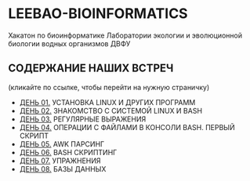 # LEEBAO-BIOINFORMATICS

Хакатон по биоинформатике Лаборатории экологии и эволюционной биологии водных организмов ДВФУ


## СОДЕРЖАНИЕ НАШИХ ВСТРЕЧ
(кликайте по ссылке, чтобы перейти на нужную страничку)

* [ДЕНЬ 01.](https://github.com/vinni-bio/LEEBAO-BIOINFORMATICS/blob/master/INSTRUCTIONS/DAY01_25NOV19_LINUX.md) УСТАНОВКА LINUX И ДРУГИХ ПРОГРАММ
* [ДЕНЬ 02.](https://github.com/vinni-bio/LEEBAO-BIOINFORMATICS/blob/master/INSTRUCTIONS/DAY02_02DEC19_BASH.md) ЗНАКОМСТВО С СИСТЕМОЙ LINUX И BASH
* [ДЕНЬ 03.](https://github.com/vinni-bio/LEEBAO-BIOINFORMATICS/blob/master/INSTRUCTIONS/DAY03_09DEC19_REGEXP.md) РЕГУЛЯРНЫЕ ВЫРАЖЕНИЯ
* [ДЕНЬ 04.](https://github.com/vinni-bio/LEEBAO-BIOINFORMATICS/blob/master/INSTRUCTIONS/DAY04_16DEC19_BASHFILES.md) ОПЕРАЦИИ С ФАЙЛАМИ В КОНСОЛИ BASH. ПЕРВЫЙ СКРИПТ
* [ДЕНЬ 05.](https://github.com/vinni-bio/LEEBAO-BIOINFORMATICS/blob/master/INSTRUCTIONS/DAY05_23DEC19_AWK.md) AWK ПАРСИНГ
* [ДЕНЬ 06.](https://github.com/vinni-bio/LEEBAO-BIOINFORMATICS/blob/master/INSTRUCTIONS/DAY06_27JAN20_BASHSCRIPT.md) BASH СКРИПТИНГ
* [ДЕНЬ 07.](https://github.com/vinni-bio/LEEBAO-BIOINFORMATICS/blob/master/INSTRUCTIONS/DAY07_03FEB20_EXERCISES.md) УПРАЖНЕНИЯ
* [ДЕНЬ 08.](https://github.com/vinni-bio/LEEBAO-BIOINFORMATICS/blob/master/INSTRUCTIONS/DAY08_10FEB20_DATABASES.md) БАЗЫ ДАННЫХ
